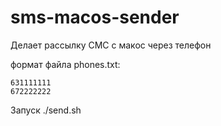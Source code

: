 # sms-macos-sender

Делает рассылку СМС с макос через телефон

формат файла phones.txt:
```
631111111
672222222
```

Запуск ./send.sh
